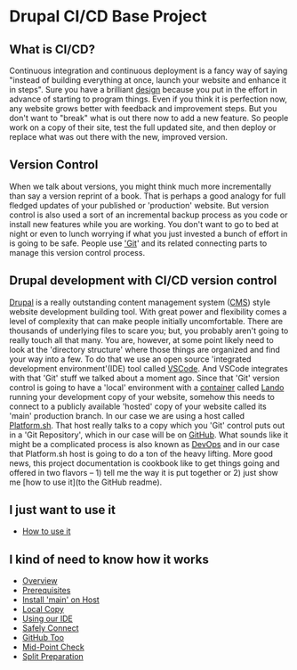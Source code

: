 # Drupal CI/CD Base Project

## What is CI/CD?

Continuous integration and continuous deployment is a fancy way of saying "instead of building everything at once, launch your website and enhance it in steps".   Sure you have a brilliant [design]() because you put in the effort in advance of starting to program things.  Even if you think it is perfection now, any website grows better with feedback and improvement steps.  But you don't want to "break" what is out there now to add a new feature.  So people work on a copy of their site, test the full updated site, and then deploy or replace what was out there with the new, improved version.

## Version Control

When we talk about versions, you might think much more incrementally than say a version reprint of a book.  That is perhaps a good analogy for full fledged updates of your published or 'production' website.  But version control is also used a sort of an incremental backup process as you code or install new features while you are working.  You don't want to go to bed at night or even to lunch worrying if what you just invested a bunch of effort in is going to be safe.  People use ['Git](book/gitbasics.md)' and its related connecting parts to manage this version control process. 


## Drupal development with CI/CD version control

[Drupal]() is a really outstanding content management system ([CMS]()) style website development building tool.  With great power and flexibility comes a level of complexity that can make people initially uncomfortable.    There are thousands of underlying files to scare you; but, you probably aren't going to really touch all that many.  You are, however, at some point likely need to look at the 'directory structure' where those things are organized and find your way into a few.  To do that we use an open source 'integrated development environment'(IDE) tool called [VSCode]().  And VSCode integrates with that 'Git' stuff we talked about a moment ago.  Since that 'Git' version control is going to have a 'local' environment with a [container]() called [Lando](book/lando.html) running your development copy of your website, somehow this needs to connect to a publicly available 'hosted' copy of your website called its 'main' production branch.  In our case we are using a host called [Platform.sh](https://platform.sh/).  That host really talks to a copy which you 'Git' control puts out in a 'Git Repository', which in our case will be on [GitHub](https://github.com/).    What sounds like it might be a complicated process is also known as [DevOps]() and in our case that Platform.sh host is going to do a ton of the heavy lifting.  More good news, this project documentation is cookbook like to get things going and offered in two flavors – 1) tell me the way it is put together or 2) just show me [how to use it](to the GitHub readme).  

## I just want to use it
-  [How to use it](../cicd/howtouseit.md)


## I kind of need to know how it works
-  [Overview](../cicd/cicdoverview.md)
-  [Prerequisites](../cicd/prerequisites.md)
-  [Install 'main' on Host](../cicd/platformshdrupal.md)
-  [Local Copy](../cicd/bringitlocal.md)
-  [Using our IDE](../cicd/vscodedrupallocal.md)
-  [Safely Connect](../cicd/gitignore.md)
-  [GitHub Too](../cicd/cruisevscode.md)
-  [Mid-Point Check](../cicd/midpoint.md)
-  [Split Preparation](../cicd/basebeforesplit.md)




